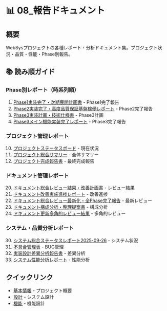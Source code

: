 # 📊 08_報告ドキュメント

## 概要
WebSysプロジェクトの各種レポート・分析ドキュメント集。プロジェクト状況・品質・性能・Phase別報告。

## 📚 読み順ガイド

### Phase別レポート（時系列順）
1. [Phase1実装完了・次期展開計画書](02_Phase1実装完了・次期展開計画書.md) - Phase1完了報告
2. [Phase2実装完了・高度品質保証基盤稼働レポート](03_Phase2実装完了・高度品質保証基盤稼働レポート.md) - Phase2完了報告
3. [Phase3実装計画・技術仕様書](04_Phase3実装計画・技術仕様書.md) - Phase3計画
4. [Phase3メイン機能実装完了レポート](05_Phase3メイン機能実装完了レポート.md) - Phase3完了報告

### プロジェクト管理レポート
10. [プロジェクトステータスボード](10_プロジェクトステータスボード.md) - 現在状況
11. [プロジェクト総合サマリー](11_プロジェクト総合サマリー.md) - 全体サマリー
12. [プロジェクト完成報告書](12_プロジェクト完成報告書.md) - 最終完成報告

### ドキュメント管理レポート
20. [ドキュメント総合レビュー結果・改善計画書](20_ドキュメント総合レビュー結果・改善計画書.md) - レビュー結果
21. [ドキュメント改善実施進捗レポート](21_ドキュメント改善実施進捗レポート.md) - 改善進捗
22. [ドキュメント総合レビュー最新化・全Phase完了報告](22_ドキュメント総合レビュー最新化・全Phase完了報告.md) - 最新レビュー
23. [ドキュメント構成分析・整理提案書](23_ドキュメント構成分析・整理提案書.md) - 構成分析
24. [ドキュメント更新多角的レビュー結果](24_ドキュメント更新多角的レビュー結果.md) - 多角的レビュー

### システム・品質分析レポート
30. [システム総合ステータスレポート2025-09-26](30_システム総合ステータスレポート2025-09-26.md) - システム状況
31. [不具合管理表](31_不具合管理表.md) - BUG管理
32. [実装設計差異分析報告書](32_実装設計差異分析報告書.md) - 差異分析
33. [システム性能分析レポート](33_システム性能分析レポート.md) - 性能分析

## クイックリンク
- [基本情報](../01_基本/) - プロジェクト概要
- [設計](../02_設計/) - システム設計
- [機能](../03_機能/) - 機能設計
